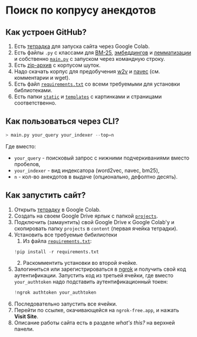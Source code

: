 # Поиск по копрусу анекдотов
## Как устроен GitHub?
1. Есть [тетрадка](/project.ipynb) для запуска сайта через Google Colab.
2. Есть файлы `.py` c классами для [BM-25](/bm.py), [эмбеддингов](/embed.py) и [лемматизации](/lemm.py) и собственно [`main.py`](/main.py) с запуском через командную строку.
3. Есть [zip-архив](/jokes.zip) с корпусом шуток.
4. Надо скачать корпус для предобучения [w2v](http://vectors.nlpl.eu/repository/20/65.zip) и [navec](https://storage.yandexcloud.net/natasha-navec/packs/navec_hudlit_v1_12B_500K_300d_100q.tar) (см. комментарии и wget).
5. Есть файл [`requirements.txt`](/requirements.txt) со всеми требуемыми для установки библиотеками.
6. Есть папки [`static`](/static/) и [`templates`](/templates/) с картинками и страницами соответственно.
## Как пользоваться через CLI?
```python
> main.py your_query your_indexer --top=n
```
Где вместо:
* `your_query` - поисковый запрос с нижними подчеркиваниями вместо пробелов,
* `your_indexer` - вид индексатора (word2vec, navec, bm25),
* `n` - кол-во анекдотов в выдаче (опционально, дефолтно десять).

## Как запустить сайт?
1. Открыть [тетрадку](/project.ipynb) в Google Colab.
2. Создать на своем Google Drive ярлык с папкой [`projects`](https://drive.google.com/drive/folders/1pcYK6y9qCFIejxxT4QeKp0p6P_rwtQmq?usp=drive_link).
3. Подключить (замаунтить) свой Google Drive к Google Colab'у и скопировать папку `projects` в `content` (первая ячейка тетрадки).
4. Установить все требуемые бибилиотеки
   1. Из файла [`requirements.txt`](/requirements.txt):
    ```python
    !pip install -r requirements.txt
    ```
   2. Раскомментить установки во второй ячейке.
5. Залогиниться или зарегистрироваться в [ngrok](https://ngrok.com/) и получить свой код аутентификации. Запустить код из третьей ячейки, где вместо `your_authtoken` надо подставить аутентификационный токен:
   ```python
   !ngrok authtoken your_authtoken
   ```
7. Последовательно запустить все ячейки.
8. Перейти по ссылке, окачивающейся на `ngrok-free.app`, и нажать **Visit Site**.
9. Описание работы сайта есть в разделе *what's this?* на верхней панели.
